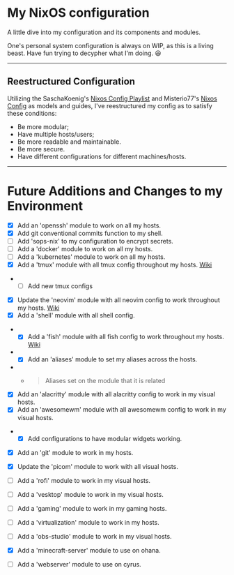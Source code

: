 # My NixOS configuration

A little dive into my configuration and its components and modules.

One's personal system configuration is always on WIP, as this is a living beast. Have fun trying to decypher what I'm doing. :laughing:

--- 

## Reestructured Configuration

Utilizing the SaschaKoenig's [Nixos Config Playlist](https://www.youtube.com/watch?v=43VvFgPsPtY&list=PLCQqUlIAw2cCuc3gRV9jIBGHeekVyBUnC) and Misterio77's [Nixos Config](https://github.com/Misterio77/nix-config) as models and guides, I've reestructured my config as to satisfy these conditions:
* Be more modular;
* Have multiple hosts/users;
* Be more readable and maintainable.
* Be more secure.
* Have different configurations for different machines/hosts.


---
# Future Additions and Changes to my Environment
- [x] Add an 'openssh' module to work on all my hosts.
- [x] Add git conventional commits function to my shell.
- [ ] Add 'sops-nix' to my configuration to encrypt secrets.
- [ ] Add a 'docker' module to work on all my hosts.
- [ ] Add a 'kubernetes' module to work on all my hosts.
- [x] Add a 'tmux' module with all tmux config throughout my hosts. [Wiki](https://nixos.wiki/wiki/Tmux)
- - [ ] Add new tmux configs
- [x] Update the 'neovim' module with all neovim config to work throughout my hosts. [Wiki](https://nixos.wiki/wiki/Neovim)
- [x] Add a 'shell' module with all shell config.
- - [x] Add a 'fish' module with all fish config to work throughout my hosts. [Wiki](https://nixos.wiki/wiki/Fish)
- - [x] Add an 'aliases' module to set my aliases across the hosts.
- - > Aliases set on the module that it is related
- [x] Add an 'alacritty' module with all alacritty config to work in my visual hosts.
- [x] Add an 'awesomewm' module with all awesomewm config to work in my visual hosts.
- - [x] Add configurations to have modular widgets working.
- [x] Add an 'git' module to work in my hosts.
- [x] Update the 'picom' module to work with all visual hosts.
- [ ] Add a 'rofi' module to work in my visual hosts.
- [ ] Add a 'vesktop' module to work in my visual hosts.
- [ ] Add a 'gaming' module to work in my gaming hosts.
- [ ] Add a 'virtualization' module to work in my hosts.
- [ ] Add a 'obs-studio' module to work in my visual hosts.
- [x] Add a 'minecraft-server' module to use on ohana.
- [ ] Add a 'webserver' module to use on cyrus.

